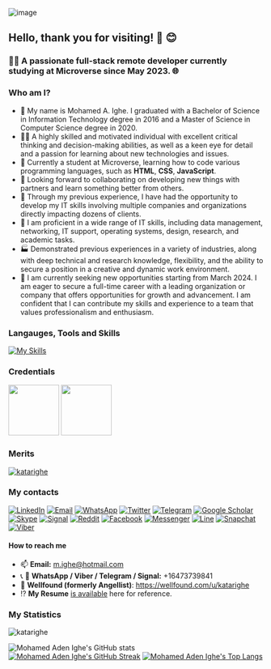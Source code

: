 ![image](https://github.com/katarighe/katarighe/assets/80690364/902ea34b-86ab-4da1-8f56-c5183b3aeb4a)

## Hello, thank you for visiting! 👋 😊

### 👨‍💻 A passionate full-stack remote developer currently studying at Microverse since May 2023. 🌐

### Who am I?
- 👋 My name is Mohamed A. Ighe. I graduated with a Bachelor of Science in Information Technology degree in 2016 and a Master of Science in Computer Science degree in 2020.
- 🙋‍♂️ A highly skilled and motivated individual with excellent critical thinking and decision-making abilities, as well as a keen eye for detail and a passion for learning about new technologies and issues.
- 🌱 Currently a student at Microverse, learning how to code various programming languages, such as **HTML**, **CSS**, **JavaScript**. 
- 💞️ Looking forward to collaborating on developing new things with partners and learn something better from others. 
- 💼 Through my previous experience, I have had the opportunity to develop my IT skills involving multiple companies and organizations directly impacting dozens of clients.
- 🔎 I am proficient in a wide range of IT skills, including data management, networking, IT support, operating systems, design, research, and academic tasks.
- 🏭 Demonstrated previous experiences in a variety of industries, along with deep technical and research knowledge, flexibility, and the ability to secure a position in a creative and dynamic work environment.
- 🔮 I am currently seeking new opportunities starting from March 2024. I am eager to secure a full-time career with a leading organization or company that offers opportunities for growth and advancement. I am confident that I can contribute my skills and experience to a team that values professionalism and enthusiasm.

### Langauges, Tools and Skills
[![My Skills](https://skillicons.dev/icons?i=js,html,css,wasm,c,css,cpp,r,git,github,mysql,nodejs,php,py,ruby,sass,vscode,wordpress,bootstrap,linkedin,rails,typescript,react,redux,webpack,tailwind)](https://skillicons.dev)

### Credentials
<div>
  <img src="https://github.com/katarighe/katarighe/assets/80690364/6b80a0b3-fce2-4592-bd0d-11769cdcf3ff" width="100" />
  <img src="https://github.com/katarighe/katarighe/assets/80690364/7567fdb3-8b53-4df5-af5e-a8721431a124" width="100"/>
</div>

### Merits
<a href="https://github.com/ryo-ma/github-profile-trophy"><img src="https://github-profile-trophy.vercel.app/?username=katarighe" alt="katarighe" /></a>

### My contacts
<div>
  <a href="https://www.linkedin.com/in/katarighe/"><img src="https://img.shields.io/static/v1?style=for-the-badge&message=LinkedIn&color=0A66C2&logo=LinkedIn&logoColor=FFFFFF&label=" alt="LinkedIn" /></a>
  <a href="mailto:athlon.wiki@gmail.com?subject=Hi%20Mohamed,%20nice%20to%20meet%20you!"><img alt="Email" src="https://img.shields.io/static/v1?style=for-the-badge&message=Gmail&color=EA4335&logo=Gmail&logoColor=FFFFFF&label=" /></a>
  <a href="https://wa.link/v02om9"><img alt="WhatsApp" src="https://img.shields.io/badge/WhatsApp-25D366?style=for-the-badge&logo=whatsapp&logoColor=white" /></a>
  <a href="https://www.twitter.com/katarighe"><img alt="Twitter" src="https://img.shields.io/badge/Twitter-%231DA1F2.svg?style=for-the-badge&logo=Twitter&logoColor=white" /></a>
  <a href="https://telegram.me/katarighe"><img alt="Telegram" src="https://img.shields.io/badge/Telegram-2CA5E0?style=for-the-badge&logo=telegram&logoColor=white" /></a>
  <a href="https://scholar.google.com/citations?user=p_BiBB0AAAAJ&hl=en"><img alt="Google Scholar" src="https://img.shields.io/badge/Google_Scholar-4285F4?style=for-the-badge&logo=google-scholar&logoColor=white)" /></a>
  <a href="live:m.ighe"> <img alt="Skype" src="https://img.shields.io/badge/Skype-%2300AFF0.svg?style=for-the-badge&logo=Skype&logoColor=white" /></a>
  <a href=""> <img alt="Signal" src="https://img.shields.io/badge/Signal-%23039BE5.svg?style=for-the-badge&logo=Signal&logoColor=white" /></a>
  <a href="https://www.reddit.com/u/Katarighe?utm_source=share&utm_medium=android_app&utm_name=androidcss&utm_term=3&utm_content=1"> <img alt="Reddit" src="https://img.shields.io/badge/Reddit-FF4500?style=for-the-badge&logo=reddit&logoColor=white" /></a>
  <a href="https://www.facebook.com/katarighe/"> <img alt="Facebook" src="https://img.shields.io/badge/Facebook-1877F2?style=for-the-badge&logo=facebook&logoColor=white" /></a>
  <a href="https://msng.link/o?katarighe=fm"> <img alt="Messenger" src="https://img.shields.io/badge/Messenger-00B2FF?style=for-the-badge&logo=messenger&logoColor=white" /></a>
  <a href="https://line.me/ti/p/mH4XEel70b"> <img alt="Line" src="https://img.shields.io/badge/Line-00C300?style=for-the-badge&logo=line&logoColor=white" /></a>
  <a href="https://www.snapchat.com/add/m.ighe?share_id=VL1Yc5t5ObQ&locale=en-US"> <img alt="Snapchat" src="https://img.shields.io/badge/Snapchat-%23FFFC00.svg?style=for-the-badge&logo=Snapchat&logoColor=white" /></a>
  <a href="https://msng.link/o?16473739841=vi"> <img alt="Viber" src="https://img.shields.io/badge/Viber-8B66A9?style=for-the-badge&logo=viber&logoColor=white" /></a>
</div>

#### How to reach me
- 📫 **Email:** m.ighe@hotmail.com
- 📞 📧 **WhatsApp / Viber / Telegram / Signal:** +16473739841
- 📝 **Wellfound (formerly Angellist)**: https://wellfound.com/u/katarighe
- ⁉ **My Resume** [is available](https://docs.google.com/document/d/10aKwG5M8Q0UozSecJdDe7ipX0eyMuoFZvQSNt3-qggE/edit?usp=sharing) here for reference.

### My Statistics
<img src="https://komarev.com/ghpvc/?username=katarighe" alt="katarighe" />

![Mohamed Aden Ighe's GitHub stats](https://github-readme-stats.vercel.app/api?username=katarighe&show_icons=true&theme=radical)
[![Mohamed Aden Ighe's GitHub Streak](https://streak-stats.demolab.com/?user=katarighe&currStreakNum=2FD3EB&fire=pink&sideLabels=F00&date_format=[Y.]n.j&theme=radical)](https://git.io/streak-stats)
[![Mohamed Aden Ighe's Top Langs](https://github-readme-stats-git-masterrstaa-rickstaa.vercel.app/api/top-langs/?username=katarighe&theme=radical)](https://github.com/katarighe/github-readme-stats)

<!---
katarighe/katarighe is a ✨ special ✨ repository because its `README.md` (this file) appears on your GitHub profile.
You can click the Preview link to take a look at your changes.
--->
